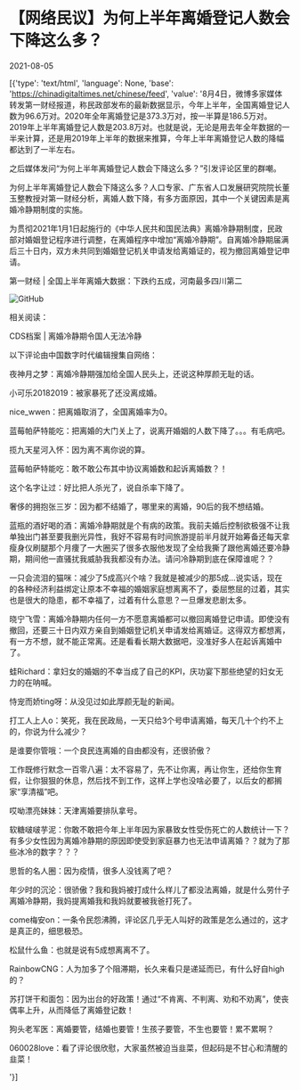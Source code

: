 # 【网络民议】为何上半年离婚登记人数会下降这么多？

2021-08-05

[{'type': 'text/html', 'language': None, 'base': 'https://chinadigitaltimes.net/chinese/feed', 'value': '8月4日，微博多家媒体转发第一财经报道，称民政部发布的最新数据显示，今年上半年，全国离婚登记人数为96.6万对。2020年全年离婚登记是373.3万对，按一半算是186.5万对。 2019年上半年离婚登记人数是203.8万对。也就是说，无论是用去年全年数据的一半来计算，还是用2019年上半年的数据来推算，今年上半年离婚登记人数的降幅都达到了一半左右。

之后媒体发问“为何上半年离婚登记人数会下降这么多？”引发评论区里的群嘲。



为何上半年离婚登记人数会下降这么多？人口专家、广东省人口发展研究院院长董玉整教授对第一财经分析，离婚人数下降，有多方面原因，其中一个关键因素是离婚冷静期制度的实施。

为贯彻2021年1月1日起施行的《中华人民共和国民法典》离婚冷静期制度，民政部对婚姻登记程序进行调整，在离婚程序中增加“离婚冷静期”。自离婚冷静期届满后三十日内，双方未共同到婚姻登记机关申请发给离婚证的，视为撤回离婚登记申请。





第一财经 | 全国上半年离婚大数据：下跌约五成，河南最多四川第二



![GitHub](https://chinadigitaltimes.net/chinese/files/2021/08/第一财经.png)

相关阅读：



CDS档案 | 离婚冷静期令国人无法冷静



以下评论由中国数字时代编辑搜集自网络：



夜神月之梦：离婚冷静期强加给全国人民头上，还说这种厚颜无耻的话。

小可乐20182019：被家暴死了还没离成婚。

nice_wwen：把离婚取消了，全国离婚率为0。

蓝莓帕萨特能吃：把离婚的大门关上了，说离开婚姻的人数下降了。。。有毛病吧。

揽九天星河入怀：因为离不离你说的算。

蓝莓帕萨特能吃：敢不敢公布其中协议离婚数和起诉离婚数？！

这个名字让过：好比把人杀光了，说自杀率下降了。

奢侈的拥抱张三岁：因为都不结婚了，哪里来的离婚，90后的我不想结婚。

蓝瓶的酒好喝的酒：离婚冷静期就是个有病的政策。我前夫婚后控制欲极强不让我单独出门甚至要我删光异性，我好不容易有时间旅游提前半月就开始筹备还每天拿瘦身仪刷腿那个月痩了一大圈买了很多衣服他发现了全给我撕了跟他离婚还要冷静期，期间他一直骚扰我威胁我我都没有办法。请问冷静期到底在保障谁呢？？

一只会流泪的猫咪：减少了5成高兴个啥？我就是被减少的那5成…说实话，现在的各种经济利益绑定让原本不幸福的婚姻家庭想离离不了，委屈憋屈的过着，其实也是很大的隐患，都不幸福了，过着有什么意思？一旦爆发悲剧太多。

晓宁飞雪：离婚冷静期内任何一方不愿意离婚都可以撤回离婚登记申请。即使没有撤回，还要三十日内双方亲自到婚姻登记机关申请发给离婚证。这得双方都想离，有一方不想，就不能正常离。还是看看长期大数据吧，没准好多人在起诉离婚中了。

蛙Richard：拿妇女的婚姻的不幸当成了自己的KPI，庆功宴下那些绝望的妇女无力的在呐喊。

恃宠而娇ting呀：从没见过如此厚颜无耻的新闻。

打工人上人o：笑死，我在民政局，一天只给3个号申请离婚，每天几十个约不上的，你说为什么减少？

是谁要你管哦：一个良民连离婚的自由都没有，还很骄傲？

工作既修行默念一百零八遍：太不容易了，先不让你离，再让你生，还给你生育假，让你狠狠的休息，然后找不到工作，这样上学也没啥必要了，以后女的都搁家“享清福”吧。

哎呦漂亮妹妹：天津离婚要排队拿号。

软糖啵啵芋泥：你敢不敢把今年上半年因为家暴致女性受伤死亡的人数统计一下？有多少女性因为离婚冷静期的原因即使受到家庭暴力也无法申请离婚？？就为了那些冰冷的数字？？？

思哲的名人圈：因为疫情，很多人没钱离了吧？

年少时的沉沦：很骄傲？我和我妈被打成什么样儿了都没法离婚，就是什么劳什子离婚冷静期，我妈提离婚我和我妈就要被我爸打死了。

come梅安on：一条令民怨沸腾，评论区几乎无人叫好的政策是怎么通过的，这才是真正的，细思极恐。

松鼠什么鱼：也就是说有5成想离离不了。

RainbowCNG：人为加多了个阻滞期，长久来看只是递延而已，有什么好自high的？

苏打饼干和面包：因为出台的好政策！通过“不肯离、不判离、劝和不劝离”，使丧偶率上升，从而降低了离婚登记数！

狗头老军医：离婚要管，结婚也要管！生孩子要管，不生也要管！累不累啊？

060028love：看了评论很欣慰，大家虽然被迫当韭菜，但起码是不甘心和清醒的韭菜！

'}]